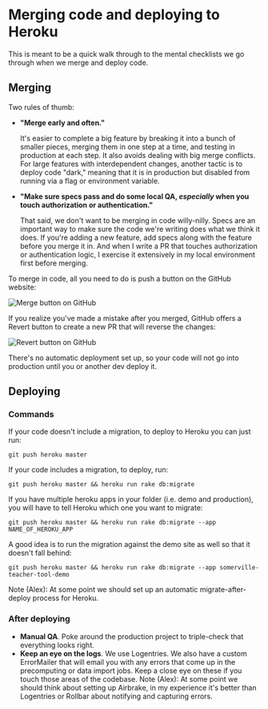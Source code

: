 
# Merging code and deploying to Heroku

This is meant to be a quick walk through to the mental checklists we go through when we merge and deploy code.

## Merging

Two rules of thumb:

+ **"Merge early and often."**

  It's easier to complete a big feature by breaking it into a bunch of smaller pieces, merging them in one step at a time, and testing in production at each step. It also avoids dealing with big merge conflicts.  For large features with interdependent changes, another tactic is to deploy code "dark," meaning that it is in production but disabled from running via a flag or environment variable.

+ **"Make sure specs pass and do some local QA, *especially* when you touch authorization or authentication."**

  That said, we don't want to be merging in code willy-nilly. Specs are an important way to make sure the code we're writing does what we think it does. If you're adding a new feature, add specs along with the feature before you merge it in. And when I write a PR that touches authorization or authentication logic, I exercise it extensively in my local environment first before merging.

To merge in code, all you need to do is push a button on the GitHub website:

![Merge button on GitHub](https://github.com/studentinsights/studentinsights/blob/master/docs/readme_images/merge-button.png)

If you realize you've made a mistake after you merged, GitHub offers a Revert button to create a new PR that will reverse the changes:

![Revert button on GitHub](https://github.com/studentinsights/studentinsights/blob/master/docs/readme_images/revert-button.png)

There's no automatic deployment set up, so your code will not go into production until you or another dev deploy it.

## Deploying

### Commands

If your code doesn't include a migration, to deploy to Heroku
you can just run:

```
git push heroku master
```

If your code includes a migration, to deploy, run:

```
git push heroku master && heroku run rake db:migrate
```

If you have multiple heroku apps in your folder (i.e. demo and production), you will have to tell Heroku which one you want to migrate:

```
git push heroku master && heroku run rake db:migrate --app NAME_OF_HEROKU_APP
```

A good idea is to run the migration against the demo site as well so that it doesn't fall behind:

```
git push heroku master && heroku run rake db:migrate --app somerville-teacher-tool-demo
```

Note (Alex): At some point we should set up an automatic migrate-after-deploy process for Heroku.

### After deploying

+ **Manual QA**. Poke around the production project to triple-check that everything looks right.
+ **Keep an eye on the logs**. We use Logentries. We also have a custom ErrorMailer that will email you with any errors that come up in the precomputing or data import jobs. Keep a close eye on these if you touch those areas of the codebase. Note (Alex): At some point we should think about setting up Airbrake, in my experience it's better than Logentries or Rollbar about notifying and capturing errors.
